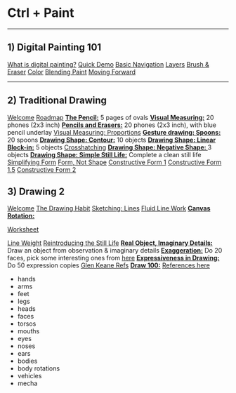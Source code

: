 # Ctrl + Paint

***

## 1) Digital Painting 101

[What is digital painting?](https://www.ctrlpaint.com/digital-painting-101/what-is-digital-painting)
[Quick Demo](https://www.ctrlpaint.com/digital-painting-101/quick-demo)
[Basic Navigation](https://www.ctrlpaint.com/digital-painting-101/basic-navigation)
[Layers](https://www.ctrlpaint.com/digital-painting-101/layers)
[Brush & Eraser](https://www.ctrlpaint.com/digital-painting-101/brusheraser)
[Color](https://www.ctrlpaint.com/digital-painting-101/color)
[Blending Paint](https://www.ctrlpaint.com/digital-painting-101/blending-paint)
[Moving Forward](https://www.ctrlpaint.com/digital-painting-101/moving-forward)

***

## 2) Traditional Drawing

[Welcome](https://www.ctrlpaint.com/videos/welcome-to-traditional-drawing)
[Roadmap](https://www.ctrlpaint.com/videos/ctrlpaint-unplugged-road-map)
**[The Pencil:](https://www.ctrlpaint.com/videos/ctrlpaint-unplugged-introducing-the-pencil)** 5 pages of ovals
**[Visual Measuring:](https://www.ctrlpaint.com/videos/visual-measuring)** 20 phones (2x3 inch)
**[Pencils and Erasers:](https://www.ctrlpaint.com/videos/unplugged-pencils-and-erasers)** 20 phones (2x3 inch), with blue pencil underlay
[Visual Measuring: Proportions](https://www.ctrlpaint.com/videos/visual-measuring-proportion)
**[Gesture drawing: Spoons:](https://www.ctrlpaint.com/videos/gesture-drawing-spoons)** 20 spoons
**[Drawing Shape: Contour:](https://www.ctrlpaint.com/videos/drawing-shape-contour)** 10 objects
**[Drawing Shape: Linear Block-in:](https://www.ctrlpaint.com/videos/drawing-shape-linear-block-in)** 5 objects
[Crosshatching](https://www.ctrlpaint.com/videos/crosshatching)
**[Drawing Shape: Negative Shape: ](https://www.ctrlpaint.com/videos/drawing-shape-negative-space)** 3 objects
**[Drawing Shape: Simple Still Life:](https://www.ctrlpaint.com/videos/drawing-shape-simple-still-life)** Complete a clean still life
[Simplifying Form](https://www.ctrlpaint.com/videos/simplifying-form)
[Form, Not Shape](https://www.ctrlpaint.com/videos/form-not-shape)
[Constructive Form 1](https://www.ctrlpaint.com/videos/constructive-form-pt-1)
[Constructive Form 1.5](https://www.ctrlpaint.com/videos/constructive-form-pt-1-5)
[Constructive Form 2](https://www.ctrlpaint.com/videos/constructive-form-pt-2)

## 3) Drawing 2

[Welcome](https://www.ctrlpaint.com/videos/welcome-to-drawing-2)
[The Drawing Habit](https://www.ctrlpaint.com/videos/the-drawing-habit)
[Sketching: Lines](https://www.ctrlpaint.com/videos/sketching-lines)
[Fluid Line Work](https://www.ctrlpaint.com/videos/fluid-linework)
**[Canvas Rotation:](https://www.ctrlpaint.com/videos/canvas-rotation)**

 [Worksheet](https://github.com/StephanRaab/Ctrl-Paint/blob/master/images/ctrlPaint_canvas-rotation-drill.jpg)

[Line Weight](https://www.ctrlpaint.com/videos/the-power-of-line-weight)
[Reintroducing the Still Life](https://www.ctrlpaint.com/videos/reintroducing-the-still-life)
**[Real Object, Imaginary Details:](https://www.ctrlpaint.com/videos/real-object-imaginary-details)** Draw an object from observation & imaginary details
**[Exaggeration:](https://www.ctrlpaint.com/videos/exaggeration)** Do 20 faces, pick some interesting ones from [here](https://www.earthsworld.com/)
**[Expressiveness in Drawing:](https://www.ctrlpaint.com/videos/expressiveness-in-drawing)** Do 50 expression copies [Glen Keane Refs](http://glenkeane.jakegreenanimation.com/ArtHome.html)
**[Draw 100:](https://www.ctrlpaint.com/videos/draw-100)** [References here](https://characterdesignreferences.com/visual-library)

- hands
- arms
- feet
- legs
- heads
- faces
- torsos
- mouths
- eyes
- noses
- ears
- bodies
- body rotations
- vehicles
- mecha

